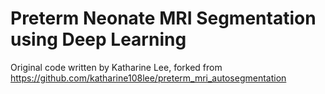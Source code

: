 # Preterm Neonate MRI Segmentation using Deep Learning
Original code written by Katharine Lee, forked from https://github.com/katharine108lee/preterm_mri_autosegmentation
